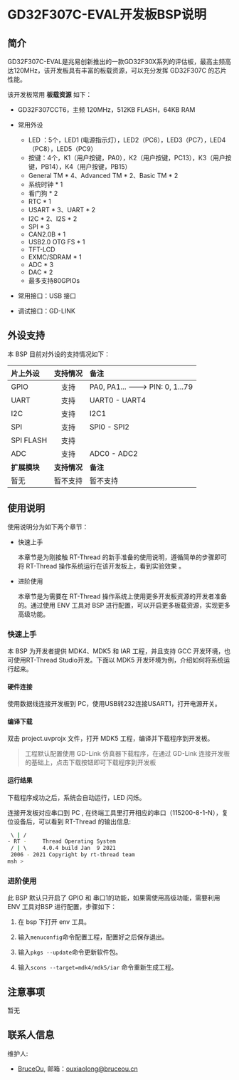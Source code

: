 # GD32F307C-EVAL开发板BSP说明

## 简介

GD32F307C-EVAL是兆易创新推出的一款GD32F30X系列的评估板，最高主频高达120MHz，该开发板具有丰富的板载资源，可以充分发挥 GD32F307C 的芯片性能。

该开发板常用 **板载资源** 如下：

- GD32F307CCT6，主频 120MHz，512KB FLASH，64KB RAM 
- 常用外设
  
  - LED ：5个，LED1 (电源指示灯），LED2（PC6），LED3（PC7），LED4（PC8），LED5（PC9）
  - 按键：4个，K1（用户按键，PA0），K2（用户按键，PC13），K3（用户按键，PB14），K4（用户按键，PB15）
  - General TM * 4、Advanced TM * 2、Basic TM * 2
  - 系统时钟 * 1
  - 看门狗 * 2
  - RTC * 1
  - USART * 3、UART * 2
  - I2C * 2、I2S * 2
  - SPI * 3
  - CAN2.0B * 1
  - USB2.0 OTG FS * 1
  - TFT-LCD
  - EXMC/SDRAM * 1
  - ADC * 3
  - DAC * 2
  - 最多支持80GPIOs
- 常用接口：USB 接口
- 调试接口：GD-LINK

## 外设支持

本 BSP 目前对外设的支持情况如下：

| **片上外设** | **支持情况** | **备注**                         |
| :----------- | :----------: | :------------------------------- |
| GPIO         |     支持     | PA0, PA1... ---> PIN: 0, 1...79 |
| UART         |     支持     | UART0 - UART4                    |
| I2C          |     支持     | I2C1                             |
| SPI          |     支持     | SPI0 - SPI2                      |
| SPI FLASH    |     支持     |                                  |
| ADC          |     支持     | ADC0 - ADC2                      |
| **扩展模块** | **支持情况** | **备注**                         |
| 暂无         |   暂不支持   | 暂不支持                         |

## 使用说明

使用说明分为如下两个章节：

- 快速上手
  
  本章节是为刚接触 RT-Thread 的新手准备的使用说明，遵循简单的步骤即可将 RT-Thread 操作系统运行在该开发板上，看到实验效果 。

- 进阶使用
  
  本章节是为需要在 RT-Thread 操作系统上使用更多开发板资源的开发者准备的。通过使用 ENV 工具对 BSP 进行配置，可以开启更多板载资源，实现更多高级功能。

### 快速上手

本 BSP 为开发者提供 MDK4、MDK5 和 IAR 工程，并且支持 GCC 开发环境，也可使用RT-Thread Studio开发。下面以 MDK5 开发环境为例，介绍如何将系统运行起来。

#### 硬件连接

使用数据线连接开发板到 PC，使用USB转232连接USART1，打开电源开关。

#### 编译下载

双击 project.uvprojx 文件，打开 MDK5 工程，编译并下载程序到开发板。

> 工程默认配置使用 GD-Link  仿真器下载程序，在通过 GD-Link  连接开发板的基础上，点击下载按钮即可下载程序到开发板

#### 运行结果

下载程序成功之后，系统会自动运行，LED 闪烁。

连接开发板对应串口到 PC , 在终端工具里打开相应的串口（115200-8-1-N），复位设备后，可以看到 RT-Thread 的输出信息:

```bash
 \ | /
- RT -     Thread Operating System
 / | \     4.0.4 build Jan  9 2021
 2006 - 2021 Copyright by rt-thread team
msh >
```

### 进阶使用

此 BSP 默认只开启了 GPIO 和 串口1的功能，如果需使用高级功能，需要利用 ENV 工具对BSP 进行配置，步骤如下：

1. 在 bsp 下打开 env 工具。

2. 输入`menuconfig`命令配置工程，配置好之后保存退出。

3. 输入`pkgs --update`命令更新软件包。

4. 输入`scons --target=mdk4/mdk5/iar` 命令重新生成工程。

## 注意事项

暂无

## 联系人信息

维护人:

- [BruceOu](https://github.com/Ouxiaolong/), 邮箱：<ouxiaolong@bruceou.cn>